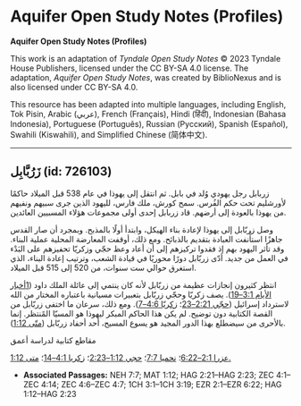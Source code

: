 # Aquifer Open Study Notes (Profiles)

**Aquifer Open Study Notes (Profiles)**

This work is an adaptation of *Tyndale Open Study Notes* © 2023 Tyndale House Publishers, licensed under the CC BY\-SA 4\.0 license. The adaptation, *Aquifer Open Study Notes*, was created by BiblioNexus and is also licensed under CC BY\-SA 4\.0\.

This resource has been adapted into multiple languages, including English, Tok Pisin, Arabic (عربي), French (Français), Hindi (हिंदी), Indonesian (Bahasa Indonesia), Portuguese (Português), Russian (Русский), Spanish (Español), Swahili (Kiswahili), and Simplified Chinese (简体中文).



--------------------------------

## زَرُبَّابِل (id: 726103)

زربابل رجل يهودي وُلد في بابل. ثم انتقل إلى يهوذا في عام 538 قبل الميلاد حاكمًا لأورشليم تحت حكم الفُرس. سمح كورش، ملك فارس، لليهود الذين جرى سبيهم ونفيهم من يهوذا بالعودة إلى أرضهم. قاد زربابل إحدى أولى مجموعات هؤلاء المسبيين العائدين.

وصل زربّابل إلى يهوذا لإعادة بناء الهيكل، وابتدأ أولًا بالمذبح. وبمجرد أن صار القدس جاهزًا استأُنفت العبادة بتقديم بالذبائح. ومع ذلك، أوقفت المعارضة المحلية عملية البناء. وقد تأثر اليهود بهم إذ فقدوا تركيزهم إلى أن أعاد وعظ حجّي وزكريّا تحفيزهم على البَدْء في العمل من جديد. أدّى زربّابل دورًا محوريًا في قيادة الشعب، وترتيب إعادة البناء، الذي استغرق حوالي ست سنوات، من 520 إلى 515 قبل الميلاد.

انتظر كثيرون إنجازات عظيمة من زربّابل لأنه كان ينتمي إلى عائلة الملك داود ([1أخبار الأيام 3:1–19](https://ref.ly/1Chr3:1-1Chr3:19)). يصف زكريّا وحجّي زربّابل بتعبيرات مسيانية باعتباره المختار من الله لاسترداد إسرائيل ([حجّي 2:21–23](https://ref.ly/Hag2:21-Hag2:23)؛ [زكريّا 4:6–7](https://ref.ly/Zech4:6-Zech4:7)). ومع ذلك، سرعان ما اختفى زربّابل من القصة الكتابية دون توضيح. لم يكن هذا الحاكم المبكر ليهوذا هو المسيّا المًنتظر. إنما بالأحرى من سيضطلع بهذا الدور المجيد هو يسوع المسيح، أحد أحفاد زربّابل ([متّى 1:12](https://ref.ly/Matt1:12)).

مقاطع كتابية لدراسة أعمق

[عزرا 2:1–6:22](https://ref.ly/Ezra2:1-Ezra6:22)؛ [نحميا 7:7](https://ref.ly/Neh7:7)؛ [حجي 1:12–2:23](https://ref.ly/Hag1:12-Hag2:23)؛ [زكريا 4:1–14](https://ref.ly/Zech4:1-Zech4:14)؛ [متى 1:12\.](https://ref.ly/Matt1:12)

* **Associated Passages:** NEH 7:7; MAT 1:12; HAG 2:21–HAG 2:23; ZEC 4:1–ZEC 4:14; ZEC 4:6–ZEC 4:7; 1CH 3:1–1CH 3:19; EZR 2:1–EZR 6:22; HAG 1:12–HAG 2:23

